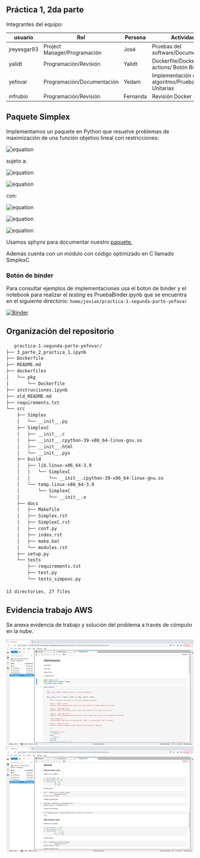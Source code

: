 ## Práctica 1, 2da parte

Integrantes del equipo:

| usuario   | Rol               | Persona      | Actividad   |
| --------- | ------------------| ------------|--------------|
| jreyesgar93| Project Manager/Programación     | José        | Pruebas del software/Documentación|
| yalidt    | Programación/Revisión   | Yalidt      | Dockerfile/Docker hub actions/ Botón Binder|
| yefovar   | Programación/Documentación  | Yedam          | Implementación del algoritmo/Pruebas Unitarias |
| mfrubio   | Programación/Revisión        | Fernanda    | Revisión Docker|

## Paquete Simplex
Implementamos un paquete en Python que resuelve problemas de maximización de una función objetivo lineal con restricciones:

![equation](https://latex.codecogs.com/gif.latex?max_{x}\quad&space;c^{T}x) 

sujeto a:

![equation](https://latex.codecogs.com/gif.latex?Ax\leq&space;b)

![equation](https://latex.codecogs.com/gif.latex?x\geq&space;0) 

con:

![equation](https://latex.codecogs.com/gif.latex?c,x\quad\epsilon\quad\mathbb{R}^{n})

![equation](https://latex.codecogs.com/gif.latex?A\quad\epsilon\quad\mathbb{R}^{m\times&space;n})

![equation](https://latex.codecogs.com/gif.latex?b\quad\epsilon\quad\mathbb{R}^{m})

Usamos sphynx para documentar nuestro [paquete.](https://optimizacion-2-2021-1-gh-classroom.github.io/practica-1-segunda-parte-yefovar/Simplex.html#module-Simplexs)

Además cuenta con un módulo con código optimizado en C llamado SimplexC
### Botón de binder 
Para consultar ejemplos de implementaciones usa el boton de binder y el notebook para realizar el *testing* es PruebaBinder.ipynb que se encuentra en el siguiente directorio: `home/jovian/practica-1-segunda-parte-yefovar`

[![Binder](https://mybinder.org/badge_logo.svg)](https://mybinder.org/v2/gh/optimizacion-2-2021-1-gh-classroom/practica-1-segunda-parte-yefovar/main?urlpath=lab)


## Organización del repositorio

```bash
   practica-1-segunda-parte-yefovar/
├── 3_parte_2_practica_1.ipynb
├── Dockerfile
├── README.md
├── dockerfiles
│   └── pkg
│       └── Dockerfile
├── instrucciones.ipynb
├── old_README.md
├── requirements.txt
└── src
    ├── Simplex
    │   └── __init__.py
    ├── SimplexC
    │   ├── __init__.c
    │   ├── __init__.cpython-39-x86_64-linux-gnu.so
    │   ├── __init__.html
    │   └── __init__.pyx
    ├── build
    │   ├── lib.linux-x86_64-3.9
    │   │   └── SimplexC
    │   │       └── __init__.cpython-39-x86_64-linux-gnu.so
    │   └── temp.linux-x86_64-3.9
    │       └── SimplexC
    │           └── __init__.o
    ├── docs
    │   ├── Makefile
    │   ├── Simplex.rst
    │   ├── SimplexC.rst
    │   ├── conf.py
    │   ├── index.rst
    │   ├── make.bat
    │   └── modules.rst
    ├── setup.py
    └── tests
        ├── requirements.txt
        ├── test.py
        └── tests_simpexc.py

13 directories, 27 files
```

## Evidencia trabajo AWS

Se anexa evidencia de trabajo y solución del problema a través de cómputo en la nube.

<img src="https://github.com/optimizacion-2-2021-1-gh-classroom/practica-1-segunda-parte-yefovar/blob/main/images/aws%20-%201.png">

<img src="https://github.com/optimizacion-2-2021-1-gh-classroom/practica-1-segunda-parte-yefovar/blob/main/images/aws%20-%202.png">

